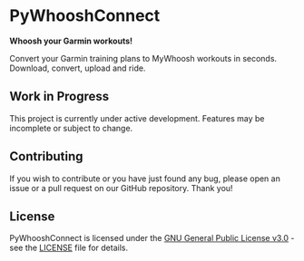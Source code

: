 # PyWhooshConnect

**Whoosh your Garmin workouts!**

Convert your Garmin training plans to MyWhoosh workouts in seconds. Download, convert, upload and ride.

## Work in Progress

This project is currently under active development. Features may be incomplete or subject to change.

## Contributing

If you wish to contribute or you have just found any bug, please open an issue or a pull request on our GitHub repository. Thank you!

## License

PyWhooshConnect is licensed under the [GNU General Public License v3.0](https://www.gnu.org/licenses/gpl-3.0.html) - see the [LICENSE](LICENSE) file for details.
